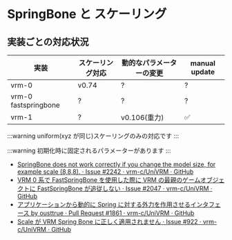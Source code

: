 # SpringBone と スケーリング

## 実装ごとの対応状況

| 実装                 | スケーリング対応 | 動的なパラメーターの変更 | manual update |
| -------------------- | ---------------- | ------------------------ | ------------- |
| vrm-0                | v0.74            | ?                        | ?             |
| vrm-0 fastspringbone | ?                | ?                        | ?             |
| vrm-1                | ?                | v0.106(重力)             | ✅            |

:::warning uniform(xyz が同じ)スケーリングのみの対応です
:::

:::warning 初期化時に固定されるパラメーターがあります
:::

- [SpringBone does not work correctly if you change the model size, for example scale (8,8,8). · Issue #2242 · vrm-c/UniVRM · GitHub](https://github.com/vrm-c/UniVRM/issues/2242)
- [VRM 0 系で FastSpringBone を使用した際に VRM の最親のゲームオブジェクトに FastSpringBone が追従しない · Issue #2047 · vrm-c/UniVRM · GitHub](https://github.com/vrm-c/UniVRM/issues/2047)
- [アプリケーションから動的に Spring に対する外力を作用させるインタフェース by ousttrue · Pull Request #1861 · vrm-c/UniVRM · GitHub](https://github.com/vrm-c/UniVRM/pull/1861)
- [Scale が VRM Spring Bone に正しく適用されません · Issue #922 · vrm-c/UniVRM · GitHub](https://github.com/vrm-c/UniVRM/issues/922)
